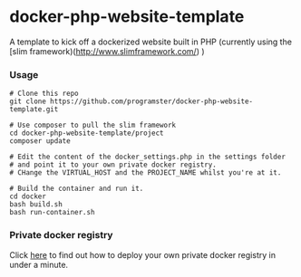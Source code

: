 # docker-php-website-template
A template to kick off a dockerized website built in PHP (currently using the [slim framework)(http://www.slimframework.com/) )

### Usage

```
# Clone this repo
git clone https://github.com/programster/docker-php-website-template.git

# Use composer to pull the slim framework
cd docker-php-website-template/project
composer update

# Edit the content of the docker_settings.php in the settings folder
# and point it to your own private docker registry.
# CHange the VIRTUAL_HOST and the PROJECT_NAME whilst you're at it.

# Build the container and run it.
cd docker
bash build.sh
bash run-container.sh
```

### Private docker registry
Click [here](http://blog.programster.org/2015/03/17/run-your-own-private-docker-registry/) to find out how to deploy your own private docker registry in under a minute.
